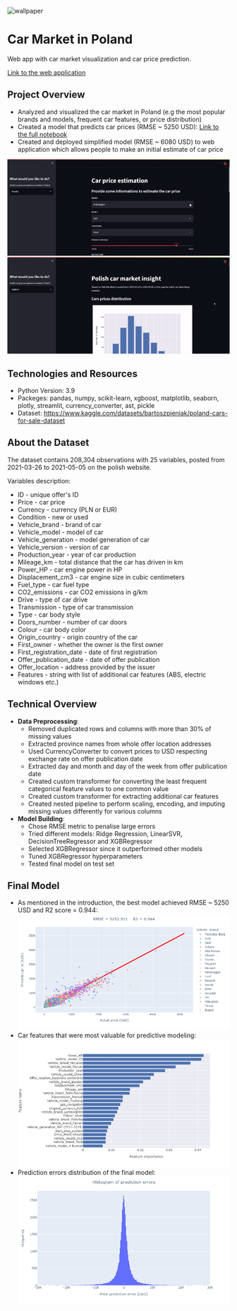 ![wallpaper](https://user-images.githubusercontent.com/67295703/162627938-4eb70598-3de7-4854-8d17-11dd16fe27bb.jpg)
# Car Market in Poland
Web app with car market visualization and car price prediction.

[Link to the web application](https://share.streamlit.io/cyperstone/car-market-poland/main/web_app.py)

## Project Overview
* Analyzed and visualized the car market in Poland (e.g the most popular brands and models, frequent car features, or price distribution)
* Created a model that predicts car prices (RMSE ~ 5250 USD): [Link to the full notebook](https://nbviewer.org/github/CyperStone/car-market-poland/blob/main/car_market_in_poland.ipynb)
* Created and deployed simplified model (RMSE ~ 6080 USD) to web application which allows people to make an initial estimate of car price


![screen-gif](https://github.com/CyperStone/car-market-poland/blob/main/visualization/prediction.gif)
![screen-gif](https://github.com/CyperStone/car-market-poland/blob/main/visualization/visualization.gif)

## Technologies and Resources
* Python Version: 3.9
* Packeges: pandas, numpy, scikit-learn, xgboost, matplotlib, seaborn, plotly, streamlit, currency_converter, ast, pickle
* Dataset: https://www.kaggle.com/datasets/bartoszpieniak/poland-cars-for-sale-dataset

## About the Dataset
The dataset contains 208,304 observations with 25 variables, posted from 2021-03-26 to 2021-05-05 on the polish website.

Variables description:
* ID - unique offer's ID
* Price - car price
* Currency - currency (PLN or EUR)
* Condition - new or used
* Vehicle_brand - brand of car
* Vehicle_model - model of car
* Vehicle_generation - model generation of car
* Vehicle_version - version of car
* Production_year - year of car production
* Mileage_km - total distance that the car has driven in km
* Power_HP - car engine power in HP
* Displacement_cm3 - car engine size in cubic centimeters
* Fuel_type - car fuel type
* CO2_emissions - car CO2 emissions in g/km
* Drive - type of car drive
* Transmission - type of car transmission
* Type - car body style
* Doors_number - number of car doors
* Colour - car body color
* Origin_country - origin country of the car
* First_owner - whether the owner is the first owner
* First_registration_date - date of first registration
* Offer_publication_date - date of offer publication
* Offer_location - address provided by the issuer
* Features - string with list of additional car features (ABS, electric windows etc.)

## Technical Overview
* **Data Preprocessing**:
  * Removed duplicated rows and columns with more than 30% of missing values
  * Extracted province names from whole offer location addresses
  * Used CurrencyConverter to convert prices to USD respecting exchange rate on offer publication date
  * Extracted day and month and day of the week from offer publication date
  * Created custom transformer for converting the least frequent categorical feature values to one common value
  * Created custom transformer for extracting additional car features
  * Created nested pipeline to perform scaling, encoding, and imputing missing values differently for various columns
* **Model Building**:
  * Chose RMSE metric to penalise large errors
  * Tried different models: Ridge Regression, LinearSVR, DecisionTreeRegressor and XGBRegressor
  * Selected XGBRegressor since it outperformed other models
  * Tuned XGBRegressor hyperparameters
  * Tested final model on test set

## Final Model
* As mentioned in the introduction, the best model achieved RMSE ~ 5250 USD and R2 score = 0.944:
![alt_text](https://github.com/CyperStone/car-market-poland/blob/main/visualization/predicted_vs_actual.png) 
* Car features that were most valuable for predictive modeling:
![alt text](https://github.com/CyperStone/car-market-poland/blob/main/visualization/feature_importances.png)
* Prediction errors distribution of the final model:
![alt text](https://github.com/CyperStone/car-market-poland/blob/main/visualization/errors_histogram.png)
